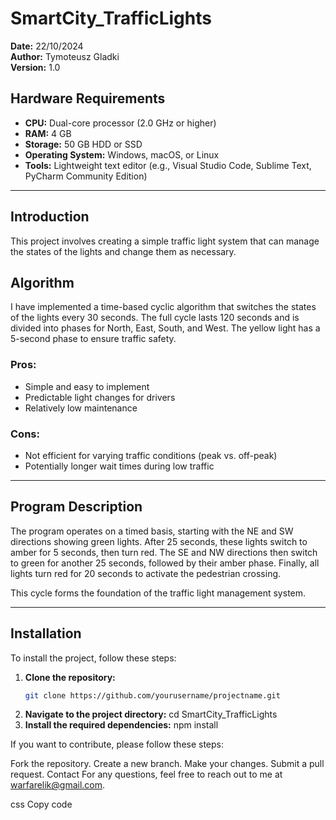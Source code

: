 # SmartCity_TrafficLights

**Date:** 22/10/2024  
**Author:** Tymoteusz Gladki  
**Version:** 1.0  

## Hardware Requirements
- **CPU:** Dual-core processor (2.0 GHz or higher)
- **RAM:** 4 GB
- **Storage:** 50 GB HDD or SSD
- **Operating System:** Windows, macOS, or Linux
- **Tools:** Lightweight text editor (e.g., Visual Studio Code, Sublime Text, PyCharm Community Edition)

---

## Introduction
This project involves creating a simple traffic light system that can manage the states of the lights and change them as necessary.

## Algorithm
I have implemented a time-based cyclic algorithm that switches the states of the lights every 30 seconds. The full cycle lasts 120 seconds and is divided into phases for North, East, South, and West. The yellow light has a 5-second phase to ensure traffic safety.

### Pros:
- Simple and easy to implement
- Predictable light changes for drivers
- Relatively low maintenance

### Cons:
- Not efficient for varying traffic conditions (peak vs. off-peak)
- Potentially longer wait times during low traffic

---

## Program Description
The program operates on a timed basis, starting with the NE and SW directions showing green lights. After 25 seconds, these lights switch to amber for 5 seconds, then turn red. The SE and NW directions then switch to green for another 25 seconds, followed by their amber phase. Finally, all lights turn red for 20 seconds to activate the pedestrian crossing.

This cycle forms the foundation of the traffic light management system.

---
## Installation

To install the project, follow these steps:

1. **Clone the repository:**
   ```bash
   git clone https://github.com/yourusername/projectname.git
2. **Navigate to the project directory:**
   cd SmartCity_TrafficLights
3. **Install the required dependencies:**
   npm install


   

If you want to contribute, please follow these steps:

Fork the repository.
Create a new branch.
Make your changes.
Submit a pull request.
Contact
For any questions, feel free to reach out to me at warfarelik@gmail.com.

css
Copy code

